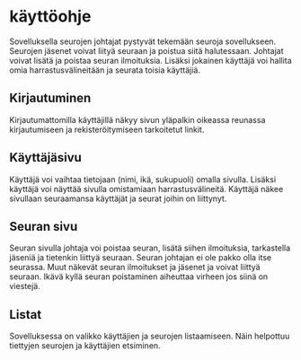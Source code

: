 # käyttöohje

Sovelluksella seurojen johtajat pystyvät tekemään seuroja sovellukseen. Seurojen jäsenet voivat liityä seuraan ja poistua siitä halutessaan. Johtajat voivat lisätä ja poistaa seuran ilmoituksia. Lisäksi jokainen käyttäjä voi hallita omia harrastusvälineitään ja seurata toisia käyttäjiä.

## Kirjautuminen
Kirjautumattomilla käyttäjillä näkyy sivun yläpalkin oikeassa reunassa kirjautumiseen ja rekisteröitymiseen tarkoitetut linkit.

## Käyttäjäsivu
Käyttäjä voi vaihtaa tietojaan (nimi, ikä, sukupuoli) omalla sivulla. Lisäksi käyttäjä voi näyttää sivulla omistamiaan harrastusvälineitä. Käyttäjä näkee sivullaan seuraamansa käyttäjät ja seurat joihin on liittynyt.

## Seuran sivu
Seuran sivulla johtaja voi poistaa seuran, lisätä siihen ilmoituksia, tarkastella jäseniä ja tietenkin liittyä seuraan. Seuran johtajan ei ole pakko olla itse seurassa.
Muut näkevät seuran ilmoitukset ja jäsenet ja voivat liittyä seuraan.
Ikävä kyllä seuran poistaminen aiheuttaa virheen jos siinä on viestejä.

## Listat
Sovelluksessa on valikko käyttäjien ja seurojen listaamiseen. Näin helpottuu tiettyjen seurojen ja käyttäjien etsiminen.
